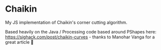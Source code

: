 # Chaikin

My JS implementation of Chaikin's corner cutting algorithm.

Based heavily on the Java / Processing code based around PShapes here: https://sighack.com/post/chaikin-curves - thanks to Manohar Vanga for a great article 🤘
